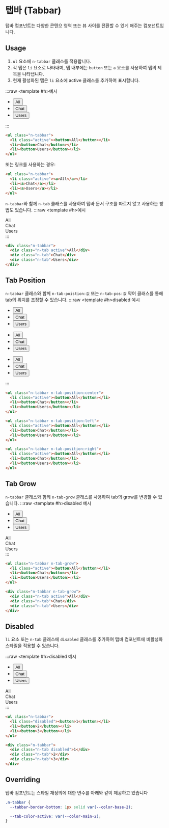 <script setup></script>

# 탭바 (Tabbar)

탭바 컴포넌트는 다양한 콘텐으 영역 또는 뷰 사이를 전환할 수 있게 해주는 컴포넌트입니다.

<QuickLinks :componentName="'Tabbar'"/>

## Usage

1. `ul` 요소에 `n-tabbar` 클래스를 적용합니다.
2. 각 탭은 `li` 요소로 나타내며, 탭 내부에는 `button` 또는 `a` 요소를 사용하여 탭의 제목을 나타냅니다.
3. 현재 활성화된 탭은 `li` 요소에 active 클래스를 추가하여 표시합니다.

:::raw
<ExampleSection class="background-color:base-1">
<template #h>예시</template>

  <ul class="n-tabbar">
    <li class="active"><button>All</button></li>
    <li><button>Chat</button></li>
    <li><button>Users</button></li>
  </ul>
</ExampleSection>
:::

```html
<ul class="n-tabbar">
  <li class="active"><button>All</button></li>
  <li><button>Chat</button></li>
  <li><button>Users</button></li>
</ul>
```

또는 링크를 사용하는 경우:

```html
<ul class="n-tabbar">
  <li class="active"><a>All</a></li>
  <li><a>Chat</a></li>
  <li><a>Users</a></li>
</ul>
```

`n-tabbar`와 함께 `n-tab` 클래스를 사용하여 탭바 문서 구조를 따르지 않고 사용하는 방법도 있습니다.
:::raw
<ExampleSection class="background-color:base-1">
<template #h>예시</template>

  <div class="n-tabbar">
    <div class="n-tab active">All</div>
    <div class="n-tab">Chat</div>
    <div class="n-tab">Users</div>
  </div>
</ExampleSection>
:::

```html
<div class="n-tabbar">
  <div class="n-tab active">All</div>
  <div class="n-tab">Chat</div>
  <div class="n-tab">Users</div>
</div>
```

## Tab Position

`n-tabbar` 클래스와 함께 `n-tab-poistion:값` 또는 `n-tab-pos:값` 약어 클래스를 통해 tab의 위치를 조정할 수 있습니다.
:::raw
<ExampleSection class="flex-direction:column align-items:center gap:8 background-color:base-1">
<template #h>disabled 예시</template>

  <ul class="n-tabbar n-tab-position:center">
    <li class="active"><button>All</button></li>
    <li><button>Chat</button></li>
    <li><button>Users</button></li>
  </ul>

  <ul class="n-tabbar n-tab-position:left">
    <li class="active"><button>All</button></li>
    <li><button>Chat</button></li>
    <li><button>Users</button></li>
  </ul>

  <ul class="n-tabbar n-tab-position:right">
    <li class="active"><button>All</button></li>
    <li><button>Chat</button></li>
    <li><button>Users</button></li>
  </ul>
</ExampleSection>
:::

```html
<ul class="n-tabbar n-tab-position:center">
  <li class="active"><button>All</button></li>
  <li><button>Chat</button></li>
  <li><button>Users</button></li>
</ul>

<ul class="n-tabbar n-tab-position:left">
  <li class="active"><button>All</button></li>
  <li><button>Chat</button></li>
  <li><button>Users</button></li>
</ul>

<ul class="n-tabbar n-tab-position:right">
  <li class="active"><button>All</button></li>
  <li><button>Chat</button></li>
  <li><button>Users</button></li>
</ul>
```

## Tab Grow

`n-tabbar` 클래스와 함께 `n-tab-grow` 클래스를 사용하여 tab의 grow를 변경할 수 있습니다.
:::raw
<ExampleSection class="flex-direction:column align-items:center gap:8 background-color:base-1">
<template #h>disabled 예시</template>

  <ul class="n-tabbar n-tab-grow">
    <li class="active"><button>All</button></li>
    <li><button>Chat</button></li>
    <li><button>Users</button></li>
  </ul>

  <div class="n-tabbar n-tab-grow">
    <div class="n-tab active">All</div>
    <div class="n-tab">Chat</div>
    <div class="n-tab">Users</div>
  </div>
</ExampleSection>
:::

```html
<ul class="n-tabbar n-tab-grow">
  <li class="active"><button>All</button></li>
  <li><button>Chat</button></li>
  <li><button>Users</button></li>
</ul>

<div class="n-tabbar n-tab-grow">
  <div class="n-tab active">All</div>
  <div class="n-tab">Chat</div>
  <div class="n-tab">Users</div>
</div>
```

## Disabled

`li` 요소 또는 `n-tab` 클래스에 `disabled` 클래스를 추가하여 탭바 컴포넌트에 비활성화 스타일을 적용할 수 있습니다.

:::raw
<ExampleSection class="flex-direction:column align-items:center gap:8 background-color:base-1">
<template #h>disabled 예시</template>

  <ul class="n-tabbar">
    <li class="disabled"><button>All</button></li>
    <li><button>Chat</button></li>
    <li><button>Users</button></li>
  </ul>

  <div class="n-tabbar">
    <div class="n-tab disabled">All</div>
    <div class="n-tab">Chat</div>
    <div class="n-tab">Users</div>
  </div>
</ExampleSection>
:::

```html
<ul class="n-tabbar">
  <li class="disabled"><button>1</button></li>
  <li><button>2</button></li>
  <li><button>3</button></li>
</ul>

<div class="n-tabbar">
  <div class="n-tab disabled">1</div>
  <div class="n-tab">2</div>
  <div class="n-tab">3</div>
</div>
```

## Overriding

탭바 컴포넌트는 스타일 재정의에 대한 변수를 아래와 같이 제공하고 있습니다

```css
.n-tabbar {
  --tabbar-border-bottom: 1px solid var(--color-base-2);

  --tab-color-active: var(--color-main-2);
}
```

<QuickLinks :componentName="'Tabbar'"/>
